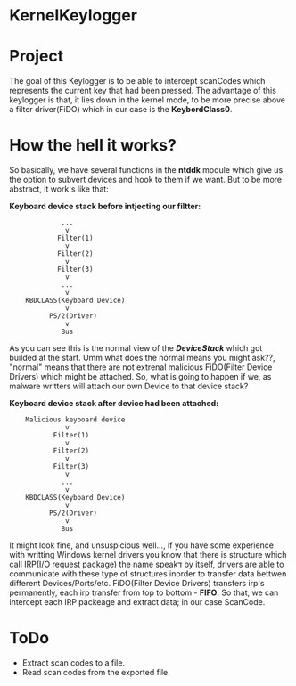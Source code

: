 # KernelKeylogger

# Project
  The goal of this Keylogger is to be able to intercept scanCodes which represents the current key that had been pressed. The advantage of this keylogger is that, it lies down in the kernel mode, to be more precise above a filter driver(FiDO) which in our case is the **KeybordClass0**. 
  
  
# How the hell it works? 
So basically, we have several functions in the **ntddk** module which give us the option to subvert devices and hook to them if we want. But to be more abstract, it work's like that: 
  
**Keyboard device stack before intjecting our filtter:** 

                 ...
                  v
                Filter(1) 
                  v
                Filter(2)
                  v
                Filter(3)
                  v
                 ...
                  v
        KBDCLASS(Keyboard Device)
                  v
              PS/2(Driver)
                  v
                 Bus
                 
As you can see this is the normal view of the ***DeviceStack*** which got builded at the start. Umm what does the normal means you might ask??, "normal" means that there are not extrenal malicious FiDO(Filter Device Drivers) which might be attached. So, what is going to happen if we, as malware writters will attach our own Device to that device stack? 

**Keyboard device stack after device had been attached:**

        Malicious keyboard device
                  v
               Filter(1) 
                  v
               Filter(2)
                  v
               Filter(3)
                  v
                 ...
                  v
        KBDCLASS(Keyboard Device)
                  v
              PS/2(Driver)
                  v
                 Bus
                 
It might look fine, and unsuspicious well..., if you have some experience with writting Windows kernel drivers you know that there is structure which call IRP(I/O request package) the name speakד by itself, drivers are able to communicate with these type of structures inorder to transfer data bettwen different Devices/Ports/etc. FiDO(Filter Device Drivers) transfers irp's permanently, each irp transfer from top to bottom - **FIFO**. So that, we can intercept each IRP packeage and extract data; in our case ScanCode.


# ToDo

* Extract scan codes to a file.
* Read scan codes from the exported file.
